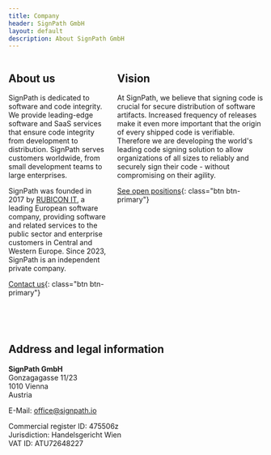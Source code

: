 ```yaml
---
title: Company
header: SignPath GmbH
layout: default
description: About SignPath GmbH
---
```


<div class="columns">
	<div markdown="1">

## About us

SignPath is dedicated to software and code integrity. We provide leading-edge software and SaaS services that ensure code integrity from development to distribution. SignPath serves customers worldwide, from small development teams to large enterprises.

SignPath was founded in 2017 by [RUBICON IT](https://www.rubicon.eu/en/), a leading European software company, providing software and related services to the public sector and enterprise customers in Central and Western Europe. Since 2023, SignPath is an independent private company.

[Contact us](mailto:sales@signpath.io){: class="btn btn-primary"}

</div> <div markdown="1">

## Vision

At SignPath, we believe that signing code is crucial for secure distribution of software artifacts. Increased frequency of releases make it even more important that the origin of every shipped code is verifiable. Therefore we are developing the world's leading code signing solution to allow organizations of all sizes to reliably and securely sign their code - without compromising on their agility.

[See open positions](/jobs){: class="btn btn-primary"}

</div> </div>

<br> <br>

## Address and legal information

**SignPath GmbH**<br>
Gonzagagasse 11/23<br>
1010 Vienna<br>
Austria

E-Mail: [office@signpath.io](mailto:office@signpath.io)

Commercial register ID: 475506z<br>
Jurisdiction: Handelsgericht Wien<br>
VAT ID: ATU72648227
